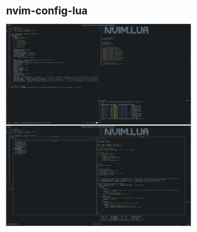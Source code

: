 # nvim-config-lua

![Screenshot](/screenshots/nvim.png?raw=true "Example Screenshot")
![Screenshot](/screenshots/nvim1.png?raw=true "Example Screenshot")
